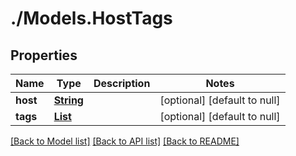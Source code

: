 # ./Models.HostTags
## Properties

Name | Type | Description | Notes
------------ | ------------- | ------------- | -------------
**host** | [**String**][1] |  | [optional] [default to null]
**tags** | [**List**][1] |  | [optional] [default to null]

[[Back to Model list]][2] [[Back to API list]][3] [[Back to README]][4]

[1]: string.md
[2]: ../README.md#documentation-for-models
[3]: ../README.md#documentation-for-api-endpoints
[4]: ../README.md
